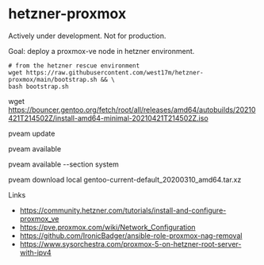 # hetzner-proxmox

Actively under development. Not for production.

Goal: deploy a proxmox-ve node in hetzner environment.

    # from the hetzner rescue environment
    wget https://raw.githubusercontent.com/west17m/hetzner-proxmox/main/bootstrap.sh && \
    bash bootstrap.sh

wget https://bouncer.gentoo.org/fetch/root/all/releases/amd64/autobuilds/20210421T214502Z/install-amd64-minimal-20210421T214502Z.iso

pveam update

pveam available

pveam available --section system

pveam download local gentoo-current-default_20200310_amd64.tar.xz

Links
* https://community.hetzner.com/tutorials/install-and-configure-proxmox_ve
* https://pve.proxmox.com/wiki/Network_Configuration
* https://github.com/IronicBadger/ansible-role-proxmox-nag-removal
* https://www.sysorchestra.com/proxmox-5-on-hetzner-root-server-with-ipv4
